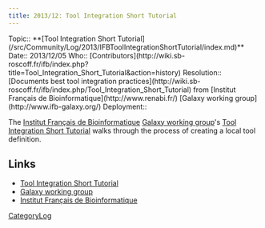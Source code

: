 ```yaml
---
title: 2013/12: Tool Integration Short Tutorial
---
```





<div class='logbox'>
 Topic:: **[Tool Integration Short Tutorial](/src/Community/Log/2013/IFBToolIntegrationShortTutorial/index.md)**
 Date:: 2013/12/05
 Who:: [Contributors](http://wiki.sb-roscoff.fr/ifb/index.php?title=Tool_Integration_Short_Tutorial&action=history)
 Resolution:: [Documents best tool integration practices](http://wiki.sb-roscoff.fr/ifb/index.php/Tool_Integration_Short_Tutorial) from [Institut Français de Bioinformatique](http://www.renabi.fr/) [Galaxy working group](http://www.ifb-galaxy.org/)
 Deployment::
</div>

The [Institut Français de Bioinformatique](http://www.renabi.fr/) [Galaxy working group](http://www.ifb-galaxy.org/)'s [Tool Integration Short Tutorial](http://wiki.sb-roscoff.fr/ifb/index.php/Tool_Integration_Short_Tutorial) walks through the process of creating a local tool definition.

## Links

* [Tool Integration Short Tutorial](http://wiki.sb-roscoff.fr/ifb/index.php/Tool_Integration_Short_Tutorial) 
* [Galaxy working group](http://www.ifb-galaxy.org/)
* [Institut Français de Bioinformatique](http://www.renabi.fr/) 

[CategoryLog](/src/CategoryLog/index.md)
